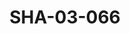 ---
pid: SHA-03-066
title: SHA-03-066
language: ar
collection: شرحبيل احمد
original_label: 
rights: شرحبيل احمد
location_of_original: شرحبيل احمد
photographer_or_studio: 
scanned_from: photograph 10.1 by 15.1
_date: '1995'
location: بحري، كافوري
description: حفلة مع علي يعقوب شهاب شرحبيل ادم خليل كامل حسين
additional_notes: 
permission_display: 'yes'
on_server: 'no'
on_website: 'no'
permalink: /photopages/ar/SHA-03-066.html
layout: photo-page
---